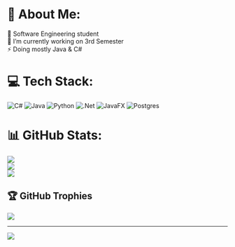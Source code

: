 # 💫 About Me:
🌱 Software Engineering student<br>🔭 I’m currently working on 3rd Semester <br>⚡ Doing mostly Java & C#


# 💻 Tech Stack:
![C#](https://img.shields.io/badge/c%23-%23239120.svg?style=for-the-badge&logo=csharp&logoColor=white) ![Java](https://img.shields.io/badge/java-%23ED8B00.svg?style=for-the-badge&logo=openjdk&logoColor=white) ![Python](https://img.shields.io/badge/python-3670A0?style=for-the-badge&logo=python&logoColor=ffdd54) ![.Net](https://img.shields.io/badge/.NET-5C2D91?style=for-the-badge&logo=.net&logoColor=white) ![JavaFX](https://img.shields.io/badge/javafx-%23FF0000.svg?style=for-the-badge&logo=javafx&logoColor=white) ![Postgres](https://img.shields.io/badge/postgres-%23316192.svg?style=for-the-badge&logo=postgresql&logoColor=white)
# 📊 GitHub Stats:
![](https://github-readme-stats.vercel.app/api?username=meldg0d&theme=github_dark_dimmed&hide_border=false&include_all_commits=true&count_private=true)<br/>
![](https://github-readme-streak-stats.herokuapp.com/?user=meldg0d&theme=github_dark_dimmed&hide_border=false)<br/>
![](https://github-readme-stats.vercel.app/api/top-langs/?username=meldg0d&theme=github_dark_dimmed&hide_border=false&include_all_commits=true&count_private=true&layout=compact)

## 🏆 GitHub Trophies
![](https://github-profile-trophy.vercel.app/?username=meldg0d&theme=radical&no-frame=false&no-bg=true&margin-w=4)

---
[![](https://visitcount.itsvg.in/api?id=meldg0d&icon=0&color=1)](https://visitcount.itsvg.in)

<!-- Proudly created with GPRM ( https://gprm.itsvg.in ) -->
